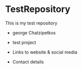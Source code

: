 # TestRepository
This is my test repository
- george Chatzipetkos

- test project

- Links to website & social media

- Contact details
